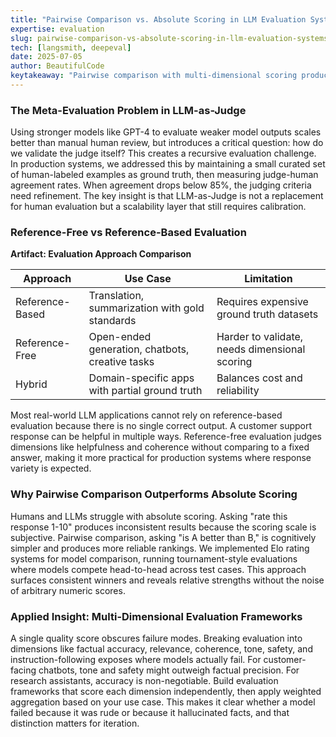 ```yaml
---
title: "Pairwise Comparison vs. Absolute Scoring in LLM Evaluation Systems"
expertise: evaluation
slug: pairwise-comparison-vs-absolute-scoring-in-llm-evaluation-systems
tech: [langsmith, deepeval]
date: 2025-07-05
author: BeautifulCode
keytakeaway: "Pairwise comparison with multi-dimensional scoring produces more reliable LLM evaluation than absolute scoring, but judge models still require human calibration to avoid recursive validation failures."
---
```


### The Meta-Evaluation Problem in LLM-as-Judge

Using stronger models like GPT-4 to evaluate weaker model outputs scales better than manual human review, but introduces a critical question: how do we validate the judge itself? This creates a recursive evaluation challenge. In production systems, we addressed this by maintaining a small curated set of human-labeled examples as ground truth, then measuring judge-human agreement rates. When agreement drops below 85%, the judging criteria need refinement. The key insight is that LLM-as-Judge is not a replacement for human evaluation but a scalability layer that still requires calibration.

### Reference-Free vs Reference-Based Evaluation

**Artifact: Evaluation Approach Comparison**

| Approach | Use Case | Limitation |
|----------|----------|------------|
| Reference-Based | Translation, summarization with gold standards | Requires expensive ground truth datasets |
| Reference-Free | Open-ended generation, chatbots, creative tasks | Harder to validate, needs dimensional scoring |
| Hybrid | Domain-specific apps with partial ground truth | Balances cost and reliability |

Most real-world LLM applications cannot rely on reference-based evaluation because there is no single correct output. A customer support response can be helpful in multiple ways. Reference-free evaluation judges dimensions like helpfulness and coherence without comparing to a fixed answer, making it more practical for production systems where response variety is expected.

### Why Pairwise Comparison Outperforms Absolute Scoring

Humans and LLMs struggle with absolute scoring. Asking "rate this response 1-10" produces inconsistent results because the scoring scale is subjective. Pairwise comparison, asking "is A better than B," is cognitively simpler and produces more reliable rankings. We implemented Elo rating systems for model comparison, running tournament-style evaluations where models compete head-to-head across test cases. This approach surfaces consistent winners and reveals relative strengths without the noise of arbitrary numeric scores.

### Applied Insight: Multi-Dimensional Evaluation Frameworks

A single quality score obscures failure modes. Breaking evaluation into dimensions like factual accuracy, relevance, coherence, tone, safety, and instruction-following exposes where models actually fail. For customer-facing chatbots, tone and safety might outweigh factual precision. For research assistants, accuracy is non-negotiable. Build evaluation frameworks that score each dimension independently, then apply weighted aggregation based on your use case. This makes it clear whether a model failed because it was rude or because it hallucinated facts, and that distinction matters for iteration.